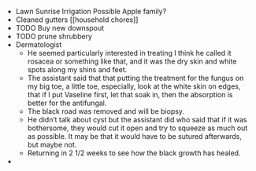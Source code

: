 - Lawn
  Sunrise Irrigation
  Possible Apple family?
- Cleaned gutters [[household chores]]
- TODO Buy new downspout
- TODO prune shrubbery
- Dermatologist
	- He seemed particularly interested in treating I think he called it rosacea or something like that, and it was the dry skin and white spots along my shins and feet.
	- The assistant said that that putting the treatment for the fungus on my big toe, a little toe, especially, look at the white skin on edges, that if I put Vaseline first, let that soak in, then the absorption is better for the antifungal.
	- The black road was removed and will be biopsy.
	- He didn’t talk about cyst but the assistant did who said that if it was bothersome, they would cut it open and try to squeeze as much out as possible. It may be that it would have to be sutured afterwards, but maybe not.
	- Returning in 2 1/2 weeks to see how the black growth has healed.
-